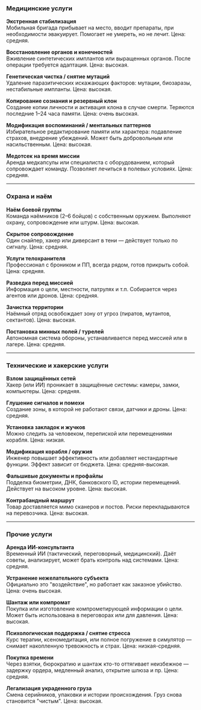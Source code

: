 ### **Медицинские услуги**

**Экстренная стабилизация**  
Мобильная бригада прибывает на место, вводит препараты, при необходимости эвакуирует. Помогает не умереть, но не лечит. Цена: средняя.

**Восстановление органов и конечностей**  
Вживление синтетических имплантов или выращенных органов. После операции требуется адаптация. Цена: высокая.

**Генетическая чистка / снятие мутаций**  
Удаление паразитических искажающих факторов: мутации, биозаразы, нестабильные импланты. Цена: высокая.

**Копирование сознания и резервный клон**  
Создание копии личности и активация клона в случае смерти. Теряются последние 1–24 часа памяти. Цена: очень высокая.

**Модификация воспоминаний / ментальных паттернов**  
Избирательное редактирование памяти или характера: подавление страхов, внедрение убеждений. Может быть добровольным или насильственным. Цена: высокая.

**Медотсек на время миссии**  
Аренда медкапсулы или специалиста с оборудованием, который сопровождает команду. Позволяет лечиться в полевых условиях. Цена: средняя.

---

### **Охрана и наём**

**Наём боевой группы**  
Команда наёмников (2–6 бойцов) с собственным оружием. Выполняют охрану, сопровождение или штурм. Цена: высокая.

**Скрытое сопровождение**  
Один снайпер, хакер или диверсант в тени — действует только по сигналу. Цена: средняя.

**Услуги телохранителя**  
Профессионал с броником и ПП, всегда рядом, готов прикрыть собой. Цена: средняя.

**Разведка перед миссией**  
Информация о цели, местности, патрулях и т.п. Собирается через агентов или дронов. Цена: средняя.

**Зачистка территории**  
Наёмный отряд освобождает зону от угроз (пиратов, мутантов, сектантов). Цена: высокая.

**Постановка минных полей / турелей**  
Автономная система обороны, устанавливается перед миссией или в лагере. Цена: средняя.

---

### **Технические и хакерские услуги**

**Взлом защищённых сетей**  
Хакер (или ИИ) проникает в защищённые системы: камеры, замки, компьютеры. Цена: средняя.

**Глушение сигналов и помехи**  
Создание зоны, в которой не работают связи, датчики и дроны. Цена: средняя.

**Установка закладок и жучков**  
Можно следить за человеком, перепиской или перемещениями корабля. Цена: низкая.

**Модификация корабля / оружия**  
Инженер повышает эффективность или добавляет нестандартные функции. Эффект зависит от бюджета. Цена: средняя-высокая.

**Фальшивые документы и профайлы**  
Подделка биометрии, ДНК, банковского ID, истории перемещений. Действует на высоком уровне. Цена: высокая.

**Контрабандный маршрут**  
Товар доставляется мимо сканеров и постов. Риски перекладываются на перевозчика. Цена: высокая.

---

### **Прочие услуги**

**Аренда ИИ-консультанта**  
Временный ИИ (тактический, переговорный, медицинский). Даёт советы, анализирует, может брать контроль над системами. Цена: средняя.

**Устранение нежелательного субъекта**  
Официально это "воздействие", но работает как заказное убийство. Цена: очень высокая.

**Шантаж или компромат**  
Покупка или изготовление компрометирующей информации о цели. Может быть использована в переговорах или для давления. Цена: высокая.

**Психологическая поддержка / снятие стресса**  
Курс терапии, ксеномедитация, или полное погружение в симулятор — снимает накопленную тревожность и страх. Цена: низкая-средняя.

**Покупка времени**  
Через взятки, бюрократию и шантаж кто-то оттягивает неизбежное — задержку ордера, медленный анализ, открытие шлюза и пр. Цена: средняя.

**Легализация украденного груза**  
Смена серийников, упаковки и истории происхождения. Груз снова становится "чистым". Цена: высокая.